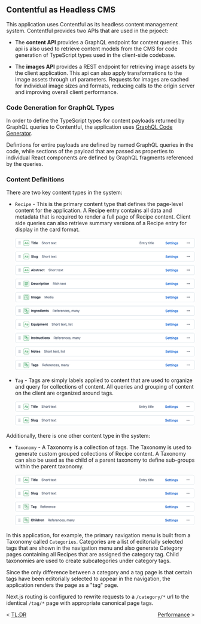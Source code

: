 ## Contentful as Headless CMS

This application uses Contentful as its headless content management system. Contentful provides two APIs that are used in the prjoect:

- The **content API** provides a GraphQL endpoint for content queries. This api is also used to retrieve content models from the CMS for code generation of TypeScript types used in the client-side codebase.

- The **images API** provides a REST endpoint for retrieving image assets by the client application. This api can also apply transformations to the image assets through url parameters. Requests for images are cached for individual image sizes and formats, reducing calls to the origin server and improving overall client performance.

### Code Generation for GraphQL Types

In order to define the TypeScript types for content payloads returned by GraphQL queries to Contentful, the application uses <a href="https://the-guild.dev/graphql/codegen" target="_blank">GraphQL Code Generator</a>.

Defintions for entire payloads are defined by named GraphQL queries in the code, while sections of the payload that are passed as properties to individual React components are defined by GraphQL fragments referenced by the queries.

### Content Definitions

There are two key content types in the system:

- `Recipe` - This is the primary content type that defines the page-level content for the application. A Recipe entry contains all data and metadata that is required to render a full page of Recipe content. Client side queries can also retrieve summary versions of a Recipe entry for display in the card format.

  <img src="assets/recipe.png" alt="recipe content defintion"/>

- `Tag` - Tags are simply labels applied to content that are used to organize and query for collections of content. All queries and grouping of content on the client are organized around tags.

  <img src="assets/tag.png" alt="tag content definition"/>

Additionally, there is one other content type in the system:

- `Taxonomy` - A Taxonomy is a collection of tags. The Taxonomy is used to generate custom grouped collections of Recipe content. A Taxonomy can also be used as the child of a parent taxonomy to define sub-groups within the parent taxonomy.

  <img src="assets/taxonomy.png" alt="taxonomy content definition"/>

In this application, for example, the primary navigation menu is built from a Taxonomy called `Categories`. Categories are a list of editorially selected tags that are shown in the navigation menu and also generate Category pages containing all Recipes that are assigned the category tag. Child taxonomies are used to create subcategories under category tags.

Since the only difference between a category and a tag page is that certain tags have been editorially selected to appear in the navigation, the application renders the page as a "tag" page.

Next.js routing is configured to rewrite requests to a `/category/*` url to the identical `/tag/*` page with appropriate canonical page tags.

<p style="text-align:left;">
    < <a href="../README.md">TL;DR</a>
    <span style="float:right;">
        <a href="performance.md">Performance</a> >
    </span>
</p>
